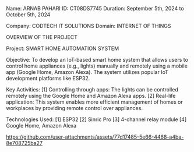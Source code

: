 Name: ARNAB PAHARI
ID: CT08DS7745
Duration: September 5th, 2024 to October 5th, 2024

Company: CODTECH IT SOLUTIONS
Domain: INTERNET OF THINGS

OVERVIEW OF THE PROJECT

Project: SMART HOME AUTOMATION SYSTEM

Objective: To develop an IoT-based smart home system that allows users to control home appliances (e.g., lights) manually and remotely using a mobile app (Google Home, Amazon Alexa). The system utilizes popular IoT development platforms like ESP32.

Key Activities:
[1] Controlling through apps: The lights can be controlled remotely using the Google Home and Amazon Alexa apps.
[2] Real-life application: This system enables more efficient management of homes or workplaces by providing remote control over appliances.

Technologies Used:
[1] ESP32
[2] Sinric Pro
[3] 4-channel relay module
[4] Google Home, Amazon Alexa


https://github.com/user-attachments/assets/77d17485-5e66-4468-a4ba-8e708725ba27

